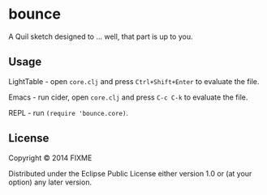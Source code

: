 # bounce

A Quil sketch designed to ... well, that part is up to you.

## Usage

LightTable - open `core.clj` and press `Ctrl+Shift+Enter` to evaluate the file.

Emacs - run cider, open `core.clj` and press `C-c C-k` to evaluate the file.

REPL - run `(require 'bounce.core)`.

## License

Copyright © 2014 FIXME

Distributed under the Eclipse Public License either version 1.0 or (at
your option) any later version.
